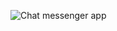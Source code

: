 ![Chat messenger app](https://github.com/Heshan95/chat_messanger_app/assets/76845938/1444a0e9-1855-4bd5-89cc-a69f885c7d49)
